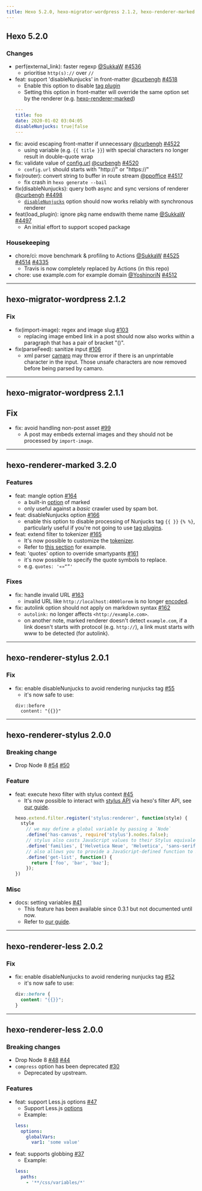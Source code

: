 ```yaml
---
title: Hexo 5.2.0, hexo-migrator-wordpress 2.1.2, hexo-renderer-marked 3.2.0, hexo-renderer-stylus 2.0.1 & hexo-renderer-less 2.0.2 released
---
```


## Hexo 5.2.0

### Changes

- perf(external_link): faster regexp [@SukkaW] [#4536]
  * prioritise `http(s)://` over `//`
- feat: support 'disableNunjucks' in front-matter [@curbengh] [#4518]
  * Enable this option to disable [tag plugin](https://hexo.io/docs/tag-plugins)
  * Setting this option in front-matter will override the same option set by the renderer (e.g. [hexo-renderer-marked](https://github.com/hexojs/hexo-renderer-marked))
  ``` yml
  ---
  title: foo
  date: 2020-01-02 03:04:05
  disableNunjucks: true|false
  ---
  ```
- fix: avoid escaping front-matter if unnecessary [@curbengh] [#4522]
  * using variable (e.g. `{{ title }}`) with special characters no longer result in double-quote wrap
- fix: validate value of [config.url](https://hexo.io/docs/configuration#URL) [@curbengh] [#4520]
  * `config.url` should starts with "http://" or "https://"
- fix(router): convert string to buffer in route stream [@ppoffice] [#4517]
  * fix crash in `hexo generate --bail`
- fix(disableNunjucks): query both async and sync versions of renderer [@curbengh] [#4498]
  * [`disableNunjucks`](https://hexo.io/api/renderer#Disable-Nunjucks-tags) option should now works reliably with synchronous renderer
- feat(load_plugin): ignore pkg name endswith theme name [@SukkaW] [#4497]
  * An initial effort to support scoped package

### Housekeeping

- chore/ci: move benchmark & profiling to Actions [@SukkaW] [#4525] [#4514] [#4335]
  * Travis is now completely replaced by Actions (in this repo)
- chore: use example.com for example domain [@YoshinoriN] [#4512]

[@SukkaW]: https://github.com/SukkaW
[@curbengh]: https://github.com/curbengh
[@ppoffice]: https://github.com/ppoffice
[@YoshinoriN]: https://github.com/YoshinoriN
[#4536]: https://github.com/hexojs/hexo/pull/4536
[#4518]: https://github.com/hexojs/hexo/pull/4518
[#4522]: https://github.com/hexojs/hexo/pull/4522
[#4520]: https://github.com/hexojs/hexo/pull/4520
[#4517]: https://github.com/hexojs/hexo/pull/4517
[#4498]: https://github.com/hexojs/hexo/pull/4498
[#4497]: https://github.com/hexojs/hexo/pull/4497
[#4525]: https://github.com/hexojs/hexo/pull/4525
[#4514]: https://github.com/hexojs/hexo/pull/4514
[#4335]: https://github.com/hexojs/hexo/pull/4335
[#4512]: https://github.com/hexojs/hexo/pull/4512

---

## hexo-migrator-wordpress 2.1.2

### Fix

- fix(import-image): regex and image slug [#103]
  * replacing image embed link in a post should now also works within a paragraph that has a pair of bracket "()".
- fix(parseFeed): sanitize input [#106]
  * xml parser [camaro](https://github.com/tuananh/camaro) may throw error if there is an unprintable character in the input. Those unsafe characters are now removed before being parsed by camaro.

[#103]: https://github.com/hexojs/hexo-migrator-wordpress/pull/103
[#106]: https://github.com/hexojs/hexo-migrator-wordpress/pull/106

---

## hexo-migrator-wordpress 2.1.1

## Fix

- fix: avoid handling non-post asset [#99]
  * A post may embeds external images and they should not be processed by `import-image`.

[#99]: https://github.com/hexojs/hexo-migrator-wordpress/pull/99

---

## hexo-renderer-marked 3.2.0

### Features
- feat: mangle option [#164]
  * a built-in [option](https://marked.js.org/using_advanced#options) of marked
  * only useful against a _basic_ crawler used by spam bot.
- feat: disableNunjucks option [#166]
  * enable this option to disable processing of Nunjucks tag `{{ }}` `{% %}`, particularly useful if you're not going to use [tag plugins](https://hexo.io/docs/tag-plugins).
- feat: extend filter to tokenizer [#165]
  * It's now possible to customize the [tokenizer](https://marked.js.org/using_pro#tokenizer).
  * Refer to [this section](https://github.com/hexojs/hexo-renderer-marked#tokenizer) for example.
- feat: 'quotes' option to override smartypants [#161]
  * it's now possible to specify the quote symbols to replace.
  * e.g. `quotes: '«»“”'`

### Fixes
- fix: handle invalid URL [#163]
  * invalid URL like `http://localhost:4000lorem` is no longer [encoded](https://github.com/hexojs/hexo-util#encodeurlstr).
- fix: autolink option should not apply on markdown syntax [#162]
  * `autolink:` no longer affects `<http://example.com>`.
  * on another note, marked renderer doesn't detect `example.com`, if a link doesn't starts with protocol (e.g. `http://`), a link must starts with www to be detected (for autolink).

[#164]: https://github.com/hexojs/hexo-renderer-marked/pull/164
[#166]: https://github.com/hexojs/hexo-renderer-marked/pull/166
[#165]: https://github.com/hexojs/hexo-renderer-marked/pull/165
[#161]: https://github.com/hexojs/hexo-renderer-marked/pull/161
[#163]: https://github.com/hexojs/hexo-renderer-marked/pull/163
[#162]: https://github.com/hexojs/hexo-renderer-marked/pull/162

---

## hexo-renderer-stylus 2.0.1

### Fix
- fix: enable disableNunjucks to avoid rendering nunjucks tag [#55]
  * it's now safe to use:
  ```
  div::before
    content: "{{}}"
  ```

[#55]: https://github.com/hexojs/hexo-renderer-stylus/pull/55

---

## hexo-renderer-stylus 2.0.0

### Breaking change
- Drop Node 8 [#54] [#50]

### Feature
- feat: execute hexo filter with stylus context [#45]
  * It's now possible to interact with [stylus API](https://stylus-lang.com/docs/js.html) via hexo's filter API, see [our guide](https://github.com/hexojs/hexo-renderer-stylus#extensibility).
  ``` js
  hexo.extend.filter.register('stylus:renderer', function(style) {
    style
      // we may define a global variable by passing a `Node`
      .define('has-canvas', require('stylus').nodes.false);
      // stylus also casts JavaScript values to their Stylus equivalents when possible
      .define('families', ['Helvetica Neue', 'Helvetica', 'sans-serif'])
      // also allows you to provide a JavaScript-defined function to Stylus
      .define('get-list', function() {
        return ['foo', 'bar', 'baz'];
      });
  })
  ```

### Misc
- docs: setting variables [#41]
  * This feature has been available since 0.3.1 but not documented until now.
  * Refer to [our guide](https://github.com/hexojs/hexo-renderer-stylus#setting-stylus-variables).

[#54]: https://github.com/hexojs/hexo-renderer-stylus/pull/54
[#50]: https://github.com/hexojs/hexo-renderer-stylus/pull/50
[#45]: https://github.com/hexojs/hexo-renderer-stylus/pull/45
[#41]: https://github.com/hexojs/hexo-renderer-stylus/pull/41

---

## hexo-renderer-less 2.0.2

### Fix
- fix: enable disableNunjucks to avoid rendering nunjucks tag [#52]
  * it's now safe to use:
  ``` css
  div::before {
    content: "{{}}";
  }
  ```

[#52]: https://github.com/hexojs/hexo-renderer-less/pull/52

---

## hexo-renderer-less 2.0.0

### Breaking changes
- Drop Node 8 [#48] [#44]
- `compress` option has been deprecated [#30]
  * Deprecated by upstream.

### Features
- feat: support Less.js options [#47]
  * Support Less.js [options](http://lesscss.org/usage/#less-options)
  * Example:
  ``` yml _config.yml
  less:
    options:
      globalVars:
        var1: 'some value'
  ```
- feat: supports globbing [#37]
  * Example:
  ``` yml _config.yml
  less:
    paths:
      - '**/css/variables/*'
  ```

[#48]: https://github.com/hexojs/hexo-renderer-less/pull/48
[#44]: https://github.com/hexojs/hexo-renderer-less/pull/44
[#30]: https://github.com/hexojs/hexo-renderer-less/pull/30
[#47]: https://github.com/hexojs/hexo-renderer-less/pull/47
[#37]: https://github.com/hexojs/hexo-renderer-less/pull/37

